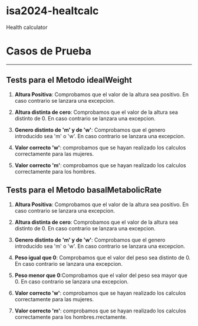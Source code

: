 # isa2024-healtcalc
Health calculator

# Casos de Prueba
___

## Tests para el Metodo idealWeight

1. **Altura Positiva**: Comprobamos que el valor de la altura sea positivo. En caso contrario se lanzara una excepcion.

2. **Altura distinta de cero**: Comprobamos que el valor de la altura sea distinto de 0. En caso contrario se lanzara una excepcion.

3. **Genero distinto de 'm' y de 'w'**: Comprobamos que el genero introducido sea 'm' o 'w'. En caso contrario se lanzara una excepcion.

4. **Valor correcto 'w'**: comprobamos que se hayan realizado los calculos correctamente para las mujeres.

5. **Valor correcto 'm'**: comprobamos que se hayan realizado los calculos correctamente para los hombres.





## Tests para el Metodo basalMetabolicRate

1. **Altura Positiva**: Comprobamos que el valor de la altura sea positivo. En caso contrario se lanzara una excepcion.

2. **Altura distinta de cero**: Comprobamos que el valor de la altura sea distinto de 0. En caso contrario se lanzara una excepcion.

3. **Genero distinto de 'm' y de 'w'**: Comprobamos que el genero introducido sea 'm' o 'w'. En caso contrario se lanzara una excepcion.

4. **Peso igual que 0**: Comprobamos que el valor del peso sea distinto de 0. En caso contrario se lanzara una excepcion.

5. **Peso menor que 0**:Comprobamos que el valor del peso sea mayor que 0. En caso contrario se lanzara una excepcion.

6. **Valor correcto 'w'**: comprobamos que se hayan realizado los calculos correctamente para las mujeres.

7. **Valor correcto 'm'**: comprobamos que se hayan realizado los calculos correctamente para los hombres.rrectamente.




